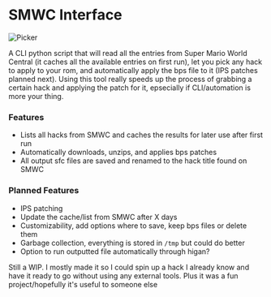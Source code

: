# SMWC Interface

![Picker](https://i.imgur.com/22R7Lmi.jpg)

A CLI python script that will read all the entries from Super Mario World Central (it caches all the available entries on first run), let you pick any hack to apply to your rom, and automatically apply the bps file to it (IPS patches planned next). Using this tool really speeds up the process of grabbing a certain hack and applying the patch for it, epsecially if CLI/automation is more your thing.

### Features
- Lists all hacks from SMWC and caches the results for later use after first run
- Automatically downloads, unzips, and applies bps patches
- All output sfc files are saved and renamed to the hack title found on SMWC
### Planned Features
- IPS patching
- Update the cache/list from SMWC after X days
- Customizability, add options where to save, keep bps files or delete them
- Garbage collection, everything is stored in `/tmp` but could do better
- Option to run outputted file automatically through higan?

Still a WIP. I mostly made it so I could spin up a hack I already know and have it ready to go without using any external tools. Plus it was a fun project/hopefully it's useful to someone else